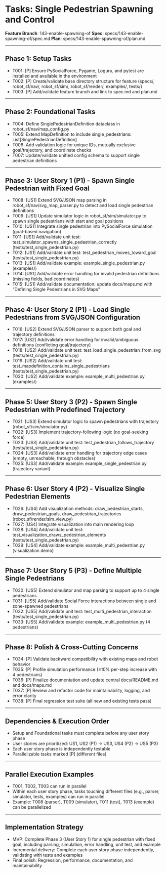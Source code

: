 # Tasks: Single Pedestrian Spawning and Control

**Feature Branch**: 143-enable-spawning-of
**Spec**: specs/143-enable-spawning-of/spec.md
**Plan**: specs/143-enable-spawning-of/plan.md

---

## Phase 1: Setup Tasks

- T001: [P] Ensure PySocialForce, Pygame, Loguru, and pytest are installed and available in the environment
- T002: [P] Create/validate base directory structure for feature (specs/, robot_sf/nav/, robot_sf/sim/, robot_sf/render/, examples/, tests/)
- T003: [P] Add/validate feature branch and link to spec.md and plan.md

---

## Phase 2: Foundational Tasks

- T004: Define SinglePedestrianDefinition dataclass in robot_sf/nav/map_config.py
- T005: Extend MapDefinition to include single_pedestrians: List[SinglePedestrianDefinition]
- T006: Add validation logic for unique IDs, mutually exclusive goal/trajectory, and coordinate checks
- T007: Update/validate unified config schema to support single pedestrian definitions

---

## Phase 3: User Story 1 (P1) - Spawn Single Pedestrian with Fixed Goal

- T008: [US1] Extend SVG/JSON map parsing in robot_sf/nav/svg_map_parser.py to detect and load single pedestrian definitions
- T009: [US1] Update simulator logic in robot_sf/sim/simulator.py to spawn single pedestrians with start and goal positions
- T010: [US1] Integrate single pedestrian into PySocialForce simulation (goal-based navigation)
- T011: [US1] Add/validate unit test: test_simulator_spawns_single_pedestrian_correctly (tests/test_single_pedestrian.py)
- T012: [US1] Add/validate unit test: test_pedestrian_moves_toward_goal (tests/test_single_pedestrian.py)
- T013: [US1] Add/validate example: example_single_pedestrian.py (examples/)
- T014: [US1] Add/validate error handling for invalid pedestrian definitions (missing fields, bad coordinates)
- T015: [US1] Add/validate documentation: update docs/maps.md with "Defining Single Pedestrians in SVG Maps"

---

## Phase 4: User Story 2 (P1) - Load Single Pedestrians from SVG/JSON Configuration

- T016: [US2] Extend SVG/JSON parser to support both goal and trajectory definitions
- T017: [US2] Add/validate error handling for invalid/ambiguous definitions (conflicting goal/trajectory)
- T018: [US2] Add/validate unit test: test_load_single_pedestrian_from_svg (tests/test_single_pedestrian.py)
- T019: [US2] Add/validate unit test: test_mapdefinition_contains_single_pedestrians (tests/test_single_pedestrian.py)
- T020: [US2] Add/validate example: example_multi_pedestrian.py (examples/)

---

## Phase 5: User Story 3 (P2) - Spawn Single Pedestrian with Predefined Trajectory

- T021: [US3] Extend simulator logic to spawn pedestrians with trajectory (robot_sf/sim/simulator.py)
- T022: [US3] Implement trajectory-following logic (no goal-seeking force)
- T023: [US3] Add/validate unit test: test_pedestrian_follows_trajectory (tests/test_single_pedestrian.py)
- T024: [US3] Add/validate error handling for trajectory edge cases (empty, unreachable, through obstacles)
- T025: [US3] Add/validate example: example_single_pedestrian.py (trajectory variant)

---

## Phase 6: User Story 4 (P2) - Visualize Single Pedestrian Elements

- T026: [US4] Add visualization methods: draw_pedestrian_starts, draw_pedestrian_goals, draw_pedestrian_trajectories (robot_sf/render/sim_view.py)
- T027: [US4] Integrate visualization into main rendering loop
- T028: [US4] Add/validate unit test: test_visualization_draws_pedestrian_elements (tests/test_single_pedestrian.py)
- T029: [US4] Add/validate example: example_multi_pedestrian.py (visualization demo)

---

## Phase 7: User Story 5 (P3) - Define Multiple Single Pedestrians

- T030: [US5] Extend simulator and map parsing to support up to 4 single pedestrians
- T031: [US5] Add/validate Social Force interactions between single and zone-spawned pedestrians
- T032: [US5] Add/validate unit test: test_multi_pedestrian_interaction (tests/test_single_pedestrian.py)
- T033: [US5] Add/validate example: example_multi_pedestrian.py (4 pedestrians)

---

## Phase 8: Polish & Cross-Cutting Concerns

- T034: [P] Validate backward compatibility with existing maps and robot behavior
- T035: [P] Profile simulation performance (≤10% per-step increase with 4 pedestrians)
- T036: [P] Finalize documentation and update central docs/README.md and docs/maps.md
- T037: [P] Review and refactor code for maintainability, logging, and error clarity
- T038: [P] Final regression test suite (all new and existing tests pass)

---

## Dependencies & Execution Order

- Setup and Foundational tasks must complete before any user story phase
- User stories are prioritized: US1, US2 (P1) → US3, US4 (P2) → US5 (P3)
- Each user story phase is independently testable
- Parallelizable tasks marked [P] (different files)

---

## Parallel Execution Examples

- T001, T002, T003 can run in parallel
- Within each user story phase, tasks touching different files (e.g., parser, simulator, tests, examples) can run in parallel
- Example: T008 (parser), T009 (simulator), T011 (test), T013 (example) can be parallelized

---

## Implementation Strategy

- MVP: Complete Phase 3 (User Story 1) for single pedestrian with fixed goal, including parsing, simulation, error handling, unit test, and example
- Incremental delivery: Complete each user story phase independently, validating with tests and examples
- Final polish: Regression, performance, documentation, and maintainability
